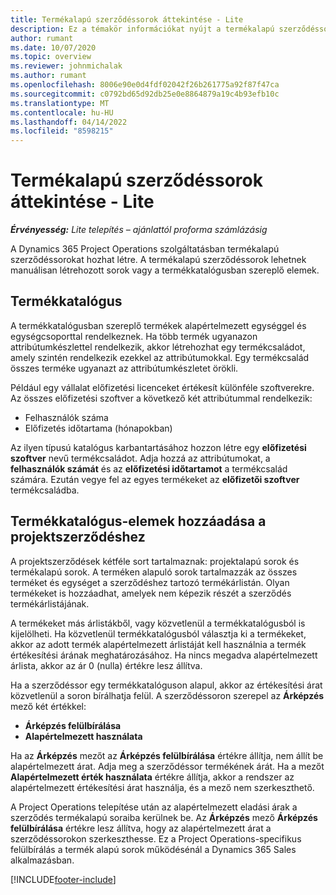 ```yaml
---
title: Termékalapú szerződéssorok áttekintése - Lite
description: Ez a témakör információkat nyújt a termékalapú szerződéssorokról.
author: rumant
ms.date: 10/07/2020
ms.topic: overview
ms.reviewer: johnmichalak
ms.author: rumant
ms.openlocfilehash: 8006e90e0d4fdf02042f26b261775a92f87f47ca
ms.sourcegitcommit: c0792bd65d92db25e0e8864879a19c4b93efb10c
ms.translationtype: MT
ms.contentlocale: hu-HU
ms.lasthandoff: 04/14/2022
ms.locfileid: "8598215"
---
```

# <a name="product-based-contract-lines-overview---lite"></a>Termékalapú szerződéssorok áttekintése - Lite

_**Érvényesség:** Lite telepítés – ajánlattól proforma számlázásig_

A Dynamics 365 Project Operations szolgáltatásban termékalapú szerződéssorokat hozhat létre. A termékalapú szerződéssorok lehetnek manuálisan létrehozott sorok vagy a termékkatalógusban szereplő elemek.

## <a name="product-catalog"></a>Termékkatalógus

A termékkatalógusban szereplő termékek alapértelmezett egységgel és egységcsoporttal rendelkeznek. Ha több termék ugyanazon attribútumkészlettel rendelkezik, akkor létrehozhat egy termékcsaládot, amely szintén rendelkezik ezekkel az attribútumokkal. Egy termékcsalád összes terméke ugyanazt az attribútumkészletet örökli.

Például egy vállalat előfizetési licenceket értékesít különféle szoftverekre. Az összes előfizetési szoftver a következő két attribútummal rendelkezik:

- Felhasználók száma
- Előfizetés időtartama (hónapokban)

Az ilyen típusú katalógus karbantartásához hozzon létre egy **előfizetési szoftver** nevű termékcsaládot. Adja hozzá az attribútumokat, a **felhasználók számát** és az **előfizetési időtartamot** a termékcsalád számára. Ezután vegye fel az egyes termékeket az **előfizetői szoftver** termékcsaládba.

## <a name="add-product-catalog-items-to-a-project-contract"></a>Termékkatalógus-elemek hozzáadása a projektszerződéshez

A projektszerződések kétféle sort tartalmaznak: projektalapú sorok és termékalapú sorok. A terméken alapuló sorok tartalmazzák az összes terméket és egységet a szerződéshez tartozó termékárlistán. Olyan termékeket is hozzáadhat, amelyek nem képezik részét a szerződés termékárlistájának.

A termékeket más árlistákből, vagy közvetlenül a termékkatalógusból is kijelölheti. Ha közvetlenül termékkatalógusból választja ki a termékeket, akkor az adott termék alapértelmezett árlistáját kell használnia a termék értékesítési árának meghatározásához. Ha nincs megadva alapértelmezett árlista, akkor az ár 0 (nulla) értékre lesz állítva.

Ha a szerződéssor egy termékkatalóguson alapul, akkor az értékesítési árat közvetlenül a soron bírálhatja felül. A szerződéssoron szerepel az **Árképzés** mező két értékkel:

- **Árképzés felülbírálása**
- **Alapértelmezett használata**

Ha az **Árképzés** mezőt az **Árképzés felülbírálása** értékre állítja, nem állít be alapértelmezett árat. Adja meg a szerződéssor termékének árát. Ha a mezőt **Alapértelmezett érték használata** értékre állítja, akkor a rendszer az alapértelmezett értékesítési árat használja, és a mező nem szerkeszthető.

A Project Operations telepítése után az alapértelmezett eladási árak a szerződés termékalapú soraiba kerülnek be. Az **Árképzés** mező **Árképzés felülbírálása** értékre lesz állítva, hogy az alapértelmezett árat a szerződéssorokon szerkeszthesse. Ez a Project Operations-specifikus felülbírálás a termék alapú sorok működésénál a Dynamics 365 Sales alkalmazásban.


[!INCLUDE[footer-include](../../includes/footer-banner.md)]